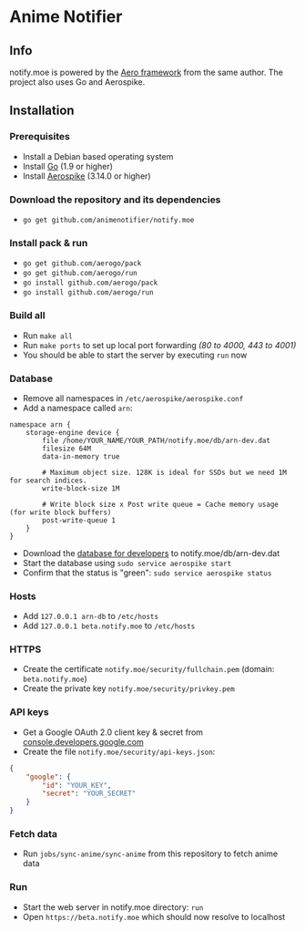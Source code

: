 # Anime Notifier

## Info

notify.moe is powered by the [Aero framework](https://github.com/aerogo/aero) from the same author. The project also uses Go and Aerospike.

## Installation

### Prerequisites

* Install a Debian based operating system
* Install [Go](https://golang.org/dl/) (1.9 or higher)
* Install [Aerospike](http://www.aerospike.com/download) (3.14.0 or higher)

### Download the repository and its dependencies

* `go get github.com/animenotifier/notify.moe`

### Install pack & run

* `go get github.com/aerogo/pack`
* `go get github.com/aerogo/run`
* `go install github.com/aerogo/pack`
* `go install github.com/aerogo/run`

### Build all

* Run `make all`
* Run `make ports` to set up local port forwarding *(80 to 4000, 443 to 4001)*
* You should be able to start the server by executing `run` now

### Database

* Remove all namespaces in `/etc/aerospike/aerospike.conf`
* Add a namespace called `arn`:

```
namespace arn {
    storage-engine device {
        file /home/YOUR_NAME/YOUR_PATH/notify.moe/db/arn-dev.dat
        filesize 64M
        data-in-memory true

        # Maximum object size. 128K is ideal for SSDs but we need 1M for search indices.
        write-block-size 1M

        # Write block size x Post write queue = Cache memory usage (for write block buffers)
        post-write-queue 1
    }
}
```

* Download the [database for developers](https://mega.nz/#!iN4WTRxb!R_cRjBbnUUvGeXdtRGiqbZRrnvy0CHc2MjlyiGBxdP4) to notify.moe/db/arn-dev.dat
* Start the database using `sudo service aerospike start`
* Confirm that the status is "green": `sudo service aerospike status`

### Hosts

* Add `127.0.0.1 arn-db` to `/etc/hosts`
* Add `127.0.0.1 beta.notify.moe` to `/etc/hosts`

### HTTPS

* Create the certificate `notify.moe/security/fullchain.pem` (domain: `beta.notify.moe`)
* Create the private key `notify.moe/security/privkey.pem`

### API keys

* Get a Google OAuth 2.0 client key & secret from [console.developers.google.com](https://console.developers.google.com)
* Create the file `notify.moe/security/api-keys.json`:

```json
{
	"google": {
		"id": "YOUR_KEY",
		"secret": "YOUR_SECRET"
	}
}
```

### Fetch data

* Run `jobs/sync-anime/sync-anime` from this repository to fetch anime data

### Run

* Start the web server in notify.moe directory: `run`
* Open `https://beta.notify.moe` which should now resolve to localhost